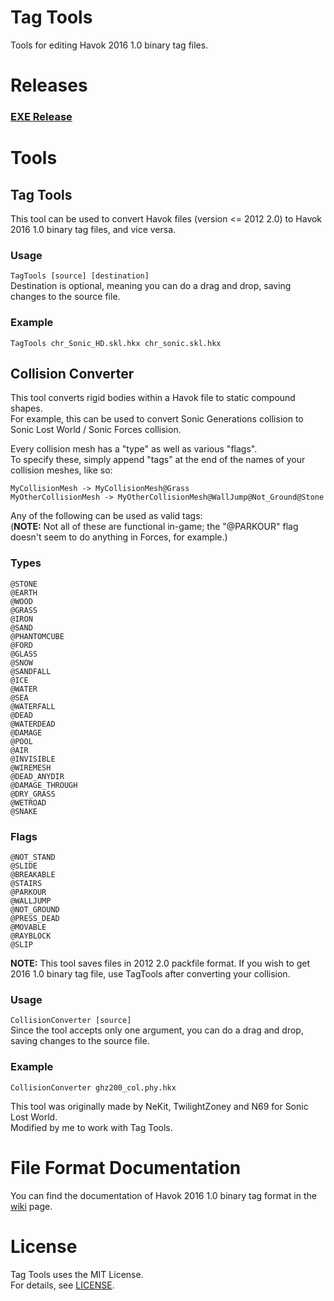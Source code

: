 # Tag Tools
Tools for editing Havok 2016 1.0 binary tag files.

# Releases
### [EXE Release](https://ci.appveyor.com/project/blueskythlikesclouds/tagtools/build/artifacts)

# Tools
## Tag Tools
This tool can be used to convert Havok files (version <= 2012 2.0) to Havok 2016 1.0 binary tag files, and vice versa.

### Usage
``TagTools [source] [destination]``  
Destination is optional, meaning you can do a drag and drop, saving changes to the source file.

### Example
``TagTools chr_Sonic_HD.skl.hkx chr_sonic.skl.hkx``

## Collision Converter
This tool converts rigid bodies within a Havok file to static compound shapes.  
For example, this can be used to convert Sonic Generations collision to Sonic Lost World / Sonic Forces collision.

Every collision mesh has a "type" as well as various "flags".  
To specify these, simply append "tags" at the end of the names of your collision meshes, like so:

```
MyCollisionMesh -> MyCollisionMesh@Grass
MyOtherCollisionMesh -> MyOtherCollisionMesh@WallJump@Not_Ground@Stone
```

Any of the following can be used as valid tags:  
(**NOTE:** Not all of these are functional in-game; the "@PARKOUR" flag doesn't seem to do anything in Forces, for example.)

### Types
```
@STONE
@EARTH
@WOOD
@GRASS
@IRON
@SAND
@PHANTOMCUBE
@FORD
@GLASS
@SNOW
@SANDFALL
@ICE
@WATER
@SEA
@WATERFALL
@DEAD
@WATERDEAD
@DAMAGE
@POOL
@AIR
@INVISIBLE
@WIREMESH
@DEAD_ANYDIR
@DAMAGE_THROUGH
@DRY_GRASS
@WETROAD
@SNAKE
```

### Flags
```
@NOT_STAND
@SLIDE
@BREAKABLE
@STAIRS
@PARKOUR
@WALLJUMP
@NOT_GROUND
@PRESS_DEAD
@MOVABLE
@RAYBLOCK
@SLIP
```

**NOTE:** This tool saves files in 2012 2.0 packfile format. If you wish to get 2016 1.0 binary tag file, use TagTools after converting your collision.
### Usage
``CollisionConverter [source]``  
Since the tool accepts only one argument, you can do a drag and drop, saving changes to the source file.

### Example
``CollisionConverter ghz200_col.phy.hkx``

This tool was originally made by NeKit, TwilightZoney and N69 for Sonic Lost World.  
Modified by me to work with Tag Tools.

# File Format Documentation
You can find the documentation of Havok 2016 1.0 binary tag format in the [wiki](https://github.com/blueskythlikesclouds/TagTools/wiki/Format-Documentation) page.

# License
Tag Tools uses the MIT License.  
For details, see [LICENSE](https://github.com/blueskythlikesclouds/TagTools/blob/master/LICENSE).
